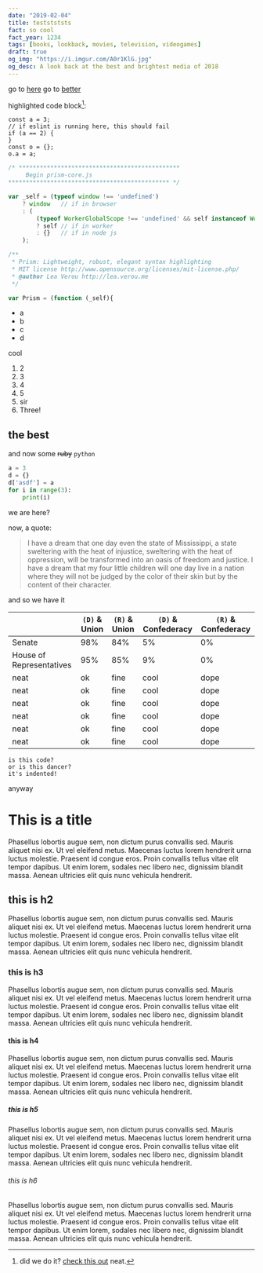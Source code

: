 ```yaml
---
date: "2019-02-04"
title: teststststs
fact: so cool
fact_year: 1234
tags: [books, lookback, movies, television, videogames]
draft: true
og_img: "https://i.imgur.com/A0r1KlG.jpg"
og_desc: A look back at the best and brightest media of 2018
---
```


go to [here](#here)
go to [better](#the-best)

highlighted code block[^1]:

```js{numberLines: true}
const a = 3;
// if eslint is running here, this should fail
if (a == 2) {
}
const o = {};
o.a = a;
```

```js
/* **********************************************
     Begin prism-core.js
********************************************** */

var _self = (typeof window !== 'undefined')
	? window   // if in browser
	: (
		(typeof WorkerGlobalScope !== 'undefined' && self instanceof WorkerGlobalScope)
		? self // if in worker
		: {}   // if in node js
	);

/**
 * Prism: Lightweight, robust, elegant syntax highlighting
 * MIT license http://www.opensource.org/licenses/mit-license.php/
 * @author Lea Verou http://lea.verou.me
 */

var Prism = (function (_self){
```

- a
- b
- c
- d

cool

1. 2
2. 3
3. 4
4. 5
5. sir
6. Three!

## the best

and now some ~~ruby~~ `python`

```py {3}
a = 3
d = {}
d['asdf'] = a
for i in range(3):
    print(i)
```

<a name="here" />
we are here?

now, a quote:

> I have a dream that one day even the state of Mississippi, a state sweltering with the heat of injustice, sweltering with the heat of oppression, will be transformed into an oasis of freedom and justice. I have a dream that my four little children will one day live in a nation where they will not be judged by the color of their skin but by the content of their character.

and so we have it

|                          | `(D)` & Union | `(R)` & Union | `(D)` & Confederacy | `(R)` & Confederacy |
| ------------------------ | ------------- | ------------- | ------------------- | ------------------- |
| Senate                   | 98%           | 84%           | 5%                  | 0%                  |
| House of Representatives | 95%           | 85%           | 9%                  | 0%                  |
| neat                     | ok            | fine          | cool                | dope                |
| neat                     | ok            | fine          | cool                | dope                |
| neat                     | ok            | fine          | cool                | dope                |
| neat                     | ok            | fine          | cool                | dope                |
| neat                     | ok            | fine          | cool                | dope                |
| neat                     | ok            | fine          | cool                | dope                |

    is this code?
    or is this dancer?
    it's indented!

anyway

# This is a title

Phasellus lobortis augue sem, non dictum purus convallis sed. Mauris aliquet nisi ex. Ut vel eleifend metus. Maecenas luctus lorem hendrerit urna luctus molestie. Praesent id congue eros. Proin convallis tellus vitae elit tempor dapibus. Ut enim lorem, sodales nec libero nec, dignissim blandit massa. Aenean ultricies elit quis nunc vehicula hendrerit.

## this is h2

Phasellus lobortis augue sem, non dictum purus convallis sed. Mauris aliquet nisi ex. Ut vel eleifend metus. Maecenas luctus lorem hendrerit urna luctus molestie. Praesent id congue eros. Proin convallis tellus vitae elit tempor dapibus. Ut enim lorem, sodales nec libero nec, dignissim blandit massa. Aenean ultricies elit quis nunc vehicula hendrerit.

### this is h3

Phasellus lobortis augue sem, non dictum purus convallis sed. Mauris aliquet nisi ex. Ut vel eleifend metus. Maecenas luctus lorem hendrerit urna luctus molestie. Praesent id congue eros. Proin convallis tellus vitae elit tempor dapibus. Ut enim lorem, sodales nec libero nec, dignissim blandit massa. Aenean ultricies elit quis nunc vehicula hendrerit.

#### this is h4

Phasellus lobortis augue sem, non dictum purus convallis sed. Mauris aliquet nisi ex. Ut vel eleifend metus. Maecenas luctus lorem hendrerit urna luctus molestie. Praesent id congue eros. Proin convallis tellus vitae elit tempor dapibus. Ut enim lorem, sodales nec libero nec, dignissim blandit massa. Aenean ultricies elit quis nunc vehicula hendrerit.

##### this is h5

Phasellus lobortis augue sem, non dictum purus convallis sed. Mauris aliquet nisi ex. Ut vel eleifend metus. Maecenas luctus lorem hendrerit urna luctus molestie. Praesent id congue eros. Proin convallis tellus vitae elit tempor dapibus. Ut enim lorem, sodales nec libero nec, dignissim blandit massa. Aenean ultricies elit quis nunc vehicula hendrerit.

###### this is h6

Phasellus lobortis augue sem, non dictum purus convallis sed. Mauris aliquet nisi ex. Ut vel eleifend metus. Maecenas luctus lorem hendrerit urna luctus molestie. Praesent id congue eros. Proin convallis tellus vitae elit tempor dapibus. Ut enim lorem, sodales nec libero nec, dignissim blandit massa. Aenean ultricies elit quis nunc vehicula hendrerit.

[^1]: did we do it? [check this out](https://google.com) neat.
